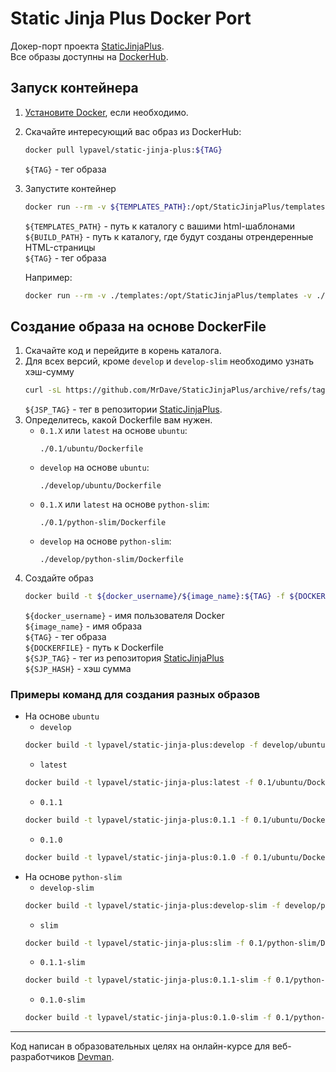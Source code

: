 # Static Jinja Plus Docker Port

Докер-порт проекта [StaticJinjaPlus](https://github.com/MrDave/StaticJinjaPlus).<br>
Все образы доступны на [DockerHub](https://hub.docker.com/repository/docker/lypavel/static-jinja-plus/general).

## Запуск контейнера

1. [Установите Docker](https://docs.docker.com/engine/install/), если необходимо.
2. Скачайте интересующий вас образ из DockerHub:
    ```sh
    docker pull lypavel/static-jinja-plus:${TAG}
    ```
    `${TAG}` - тег образа
3. Запустите контейнер
    ```sh
    docker run --rm -v ${TEMPLATES_PATH}:/opt/StaticJinjaPlus/templates -v ${BUILD_PATH}:/opt/StaticJinjaPlus/build lypavel/static-jinja-plus:${TAG}
    ```
    `${TEMPLATES_PATH}` - путь к каталогу с вашими html-шаблонами<br>
    `${BUILD_PATH}` - путь к каталогу, где будут созданы отрендеренные HTML-страницы<br>
    `${TAG}` - тег образа

    Например:
    ```sh
    docker run --rm -v ./templates:/opt/StaticJinjaPlus/templates -v ./build:/opt/StaticJinjaPlus/build lypavel/static-jinja-plus:latest
    ```

## Создание образа на основе DockerFile

1. Скачайте код и перейдите в корень каталога.
2. Для всех версий, кроме `develop` и `develop-slim` необходимо узнать хэш-сумму
    ```sh
    curl -sL https://github.com/MrDave/StaticJinjaPlus/archive/refs/tags/${SJP_TAG}.tar.gz | sha256sum
    ```
    `${JSP_TAG}` - тег в репозитории [StaticJinjaPlus](https://github.com/MrDave/StaticJinjaPlus/tags).
3. Определитесь, какой Dockerfile вам нужен.
    * `0.1.X` или `latest` на основе `ubuntu`:
        ```
        ./0.1/ubuntu/Dockerfile
        ```
    * `develop` на основе `ubuntu`:
        ```
        ./develop/ubuntu/Dockerfile
        ```
    * `0.1.X` или `latest` на основе `python-slim`:
        ```
        ./0.1/python-slim/Dockerfile
        ```
    * `develop` на основе `python-slim`:
        ```
        ./develop/python-slim/Dockerfile
        ```
4. Создайте образ
    ```sh
    docker build -t ${docker_username}/${image_name}:${TAG} -f ${DOCKERFILE} . --build-arg SJP_TAG=${SJP_TAG} --build-arg SJP_HASH=${SJP_HASH}
    ```
    `${docker_username}` - имя пользователя Docker<br>
    `${image_name}` - имя образа<br>
    `${TAG}` - тег образа<br>
    `${DOCKERFILE}` - путь к Dockerfile<br>
    `${SJP_TAG}` - тег из репозитория [StaticJinjaPlus](https://github.com/MrDave/StaticJinjaPlus/tags)<br>
    `${SJP_HASH}` - хэш сумма<br>

### Примеры команд для создания разных образов
* На основе `ubuntu`
    * `develop`
    ```sh
    docker build -t lypavel/static-jinja-plus:develop -f develop/ubuntu/Dockerfile .
    ```
    * `latest`
    ```sh
    docker build -t lypavel/static-jinja-plus:latest -f 0.1/ubuntu/Dockerfile . --build-arg SJP_TAG=0.1.1 --build-arg SJP_HASH=30d9424df1eddb73912b0e2ad5375fa2c876c8e30906bec91952dfb75dcf220b
    ```
    * `0.1.1`
    ```sh
    docker build -t lypavel/static-jinja-plus:0.1.1 -f 0.1/ubuntu/Dockerfile . --build-arg SJP_TAG=0.1.1 --build-arg SJP_HASH=30d9424df1eddb73912b0e2ad5375fa2c876c8e30906bec91952dfb75dcf220b
    ```
    * `0.1.0`
    ```sh
    docker build -t lypavel/static-jinja-plus:0.1.0 -f 0.1/ubuntu/Dockerfile . --build-arg SJP_TAG=0.1.0 --build-arg SJP_HASH=3555bcfd670e134e8360ad934cb5bad1bbe2a7dad24ba7cafa0a3bb8b23c6444
    ```
* На основе `python-slim`
    * `develop-slim`
    ```sh
    docker build -t lypavel/static-jinja-plus:develop-slim -f develop/python-slim/Dockerfile .
    ```
    * `slim`
    ```sh
    docker build -t lypavel/static-jinja-plus:slim -f 0.1/python-slim/Dockerfile . --build-arg SJP_TAG=0.1.1 --build-arg SJP_HASH=30d9424df1eddb73912b0e2ad5375fa2c876c8e30906bec91952dfb75dcf220b
    ```
    * `0.1.1-slim`
    ```sh
    docker build -t lypavel/static-jinja-plus:0.1.1-slim -f 0.1/python-slim/Dockerfile . --build-arg SJP_TAG=0.1.1 --build-arg SJP_HASH=30d9424df1eddb73912b0e2ad5375fa2c876c8e30906bec91952dfb75dcf220b
    ```
    * `0.1.0-slim`
    ```sh
    docker build -t lypavel/static-jinja-plus:0.1.0-slim -f 0.1/python-slim/Dockerfile . --build-arg SJP_TAG=0.1.0 --build-arg SJP_HASH=3555bcfd670e134e8360ad934cb5bad1bbe2a7dad24ba7cafa0a3bb8b23c6444
    ```

***

Код написан в образовательных целях на онлайн-курсе для веб-разработчиков [Devman](dvmn.org).